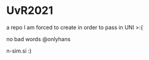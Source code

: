 # UvR2021
a repo I am forced to create in order to pass in UNI >:{

no bad words @onlyhans

n-sim.si :)
